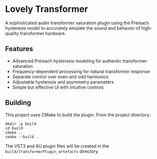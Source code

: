 # Lovely Transformer

A sophisticated audio transformer saturation plugin using the Preisach hysteresis model to accurately emulate the sound and behavior of high-quality transformer hardware.

## Features

- Advanced Preisach hysteresis modeling for authentic transformer saturation
- Frequency-dependent processing for natural transformer response
- Separate control over even and odd harmonics
- Adjustable hysteresis and asymmetry parameters
- Simple but effective UI with intuitive controls

## Building

This project uses CMake to build the plugin. From the project directory:

```
mkdir -p build
cd build
cmake ..
cmake --build .
```

The VST3 and AU plugin files will be created in the `build/TransformerPlugin_artefacts` directory.
